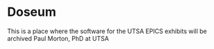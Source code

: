 # Doseum
This is a place where the software for the UTSA EPICS exhibits will be archived
Paul Morton, PhD at UTSA
